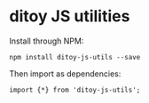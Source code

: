 # ditoy JS utilities

Install through NPM:

    npm install ditoy-js-utils --save

Then import as dependencies:

    import {*} from 'ditoy-js-utils';
